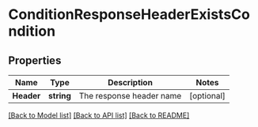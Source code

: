 # ConditionResponseHeaderExistsCondition

## Properties

Name | Type | Description | Notes
------------ | ------------- | ------------- | -------------
**Header** | **string** | The response header name | [optional] 

[[Back to Model list]](../README.md#documentation-for-models) [[Back to API list]](../README.md#documentation-for-api-endpoints) [[Back to README]](../README.md)


